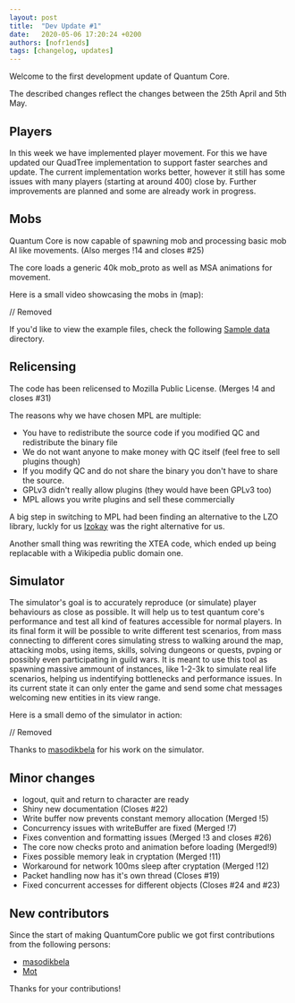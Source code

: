 ```yaml
---
layout: post
title:  "Dev Update #1"
date:   2020-05-06 17:20:24 +0200
authors: [nofr1ends]
tags: [changelog, updates]
---
```

Welcome to the first development update of Quantum Core.

The described changes reflect the changes between the 25th April and 5th May.

## Players

In this week we have implemented player movement. For this we have updated our QuadTree implementation to support
faster searches and update. The current implementation works better, however it still has some issues with many players
(starting at around 400) close by. Further improvements are planned and some are already work in progress.

## Mobs

Quantum Core is now capable of spawning mob and processing basic mob AI like movements. (Also merges !14 and closes #25)

The core loads a generic 40k mob_proto as well as MSA animations for movement.

Here is a small video showcasing the mobs in (map):

// Removed

If you'd like to view the example files, check the following [Sample data](https://gitlab.com/quantum-core/core/-/tree/master/sample/game/data) directory.

## Relicensing

The code has been relicensed to Mozilla Public License. (Merges !4 and closes #31)

The reasons why we have chosen MPL are multiple:

- You have to redistribute the source code if you modified QC and redistribute the binary file
- We do not want anyone to make money with QC itself (feel free to sell plugins though)
- If you modify QC and do not share the binary you don't have to share the source.
- GPLv3 didn't really allow plugins (they would have been GPLv3 too)
- MPL allows you write plugins and sell these commercially

A big step in switching to MPL had been finding an alternative to the LZO library,
luckly for us [lzokay](https://github.com/jackoalan/lzokay) was the right alternative for us.

Another small thing was rewriting the XTEA code, which ended up being replacable with a Wikipedia public domain one.

## Simulator

The simulator's goal is to accurately reproduce (or simulate) player behaviours as close as possible. It will help us to test quantum core's
performance and test all kind of features accessible for normal players. In its final form it will be possible to write different test scenarios,
from mass connecting to different cores simulating stress to walking around the map, attacking mobs, using items, skills, solving dungeons or
quests, pvping or possibly even participating in guild wars. It is meant to use this tool as spawning massive ammount of instances, like 1-2-3k
to simulate real life scenarios, helping us indentifying bottlenecks and performance issues. In its current state it can only enter the game
and send some chat messages welcoming new entities in its view range.

Here is a small demo of the simulator in action:

// Removed

Thanks to [masodikbela](https://gitlab.com/masodikbela) for his work on the simulator.

## Minor changes

- logout, quit and return to character are ready
- Shiny new documentation (Closes #22)
- Write buffer now prevents constant memory allocation (Merged !5)
- Concurrency issues with writeBuffer are fixed (Merged !7)
- Fixes convention and formatting issues (Merged !3 and closes #26)
- The core now checks proto and animation before loading (Merged!9)
- Fixes possible memory leak in cryptation (Merged !11)
- Workaround for network 100ms sleep after cryptation (Merged !12)
- Packet handling now has it's own thread (Closes #19)
- Fixed concurrent accesses for different objects (Closes #24 and #23)

## New contributors

Since the start of making QuantumCore public we got first contributions from the following persons:

- [masodikbela](https://gitlab.com/masodikbela)
- [Moţ](https://gitlab.com/iustin.danut)

Thanks for your contributions!
